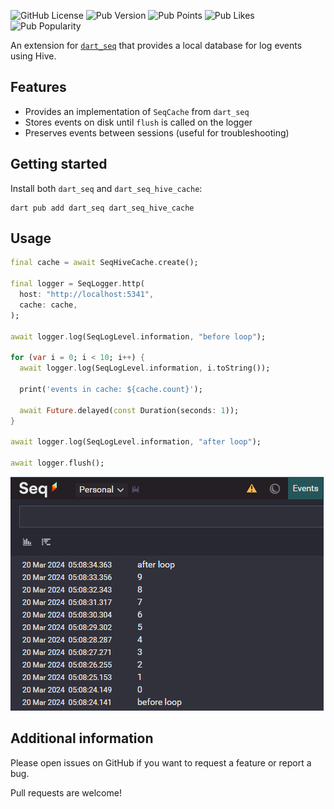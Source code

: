 ![GitHub License](https://img.shields.io/github/license/ricardoboss/dart_seq_hive_cache)
![Pub Version](https://img.shields.io/pub/v/dart_seq_hive_cache)
![Pub Points](https://img.shields.io/pub/points/dart_seq_hive_cache)
![Pub Likes](https://img.shields.io/pub/likes/dart_seq_hive_cache)
![Pub Popularity](https://img.shields.io/pub/popularity/dart_seq_hive_cache)

An extension for [`dart_seq`](https://pub.dev/packages/dart_seq) that provides a local database for log events using Hive.

## Features

- Provides an implementation of `SeqCache` from `dart_seq`
- Stores events on disk until `flush` is called on the logger
- Preserves events between sessions (useful for troubleshooting)

## Getting started

Install both `dart_seq` and `dart_seq_hive_cache`:

```shell
dart pub add dart_seq dart_seq_hive_cache
```

## Usage

```dart
final cache = await SeqHiveCache.create();

final logger = SeqLogger.http(
  host: "http://localhost:5341",
  cache: cache,
);

await logger.log(SeqLogLevel.information, "before loop");

for (var i = 0; i < 10; i++) {
  await logger.log(SeqLogLevel.information, i.toString());

  print('events in cache: ${cache.count}');

  await Future.delayed(const Duration(seconds: 1));
}

await logger.log(SeqLogLevel.information, "after loop");

await logger.flush();
```

![Screenshot from Seq showing the result of the above code](https://raw.githubusercontent.com/ricardoboss/dart_seq_hive_cache/9a4510755dee7ff8745fad3e527bca9badc85558/doc/Screenshot%202024-03-20%20050912.png)

## Additional information

Please open issues on GitHub if you want to request a feature or report a bug.

Pull requests are welcome!
